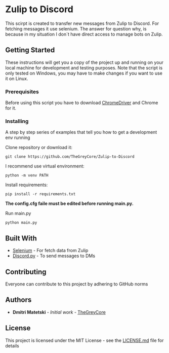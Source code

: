# Zulip to Discord

This scirpt is created to transfer new messages from Zulip to Discord. For fetching messages it use selenium. The answer for question why, is because in my situation I don`t have direct access to manage bots on Zulip.

## Getting Started

These instructions will get you a copy of the project up and running on your local machine for development and testing purposes. Note that the script is only tested on Windows, you may have to make changes if you want to use it on Linux.

### Prerequisites

Before using this script you have to download [ChromeDriver](https://chromedriver.chromium.org/getting-started) and Chrome for it.

### Installing

A step by step series of examples that tell you how to get a development env running

Clone repository or download it:
```
git clone https://github.com/TheGreyCore/Zulip-to-Discord
```

I recommend use virtual environment:
```
python -m venv PATH
```
Install requirements:
```
pip install -r requirements.txt
```
**The config.cfg faile must be edited before running main.py.**

Run main.py
```
python main.py
```

## Built With

* [Selenium](https://selenium-python.readthedocs.io/) - For fetch data from Zulip
* [Discord.py](https://discordpy.readthedocs.io/en/stable//) - To send messages to DMs

## Contributing

Everyone can contribute to this project by adhering to GitHub norms

## Authors

* **Dmitri Matetski** - *Initial work* - [TheGreyCore](https://github.com/TheGreyCore)

## License

This project is licensed under the MIT License - see the [LICENSE.md](LICENSE.md) file for details